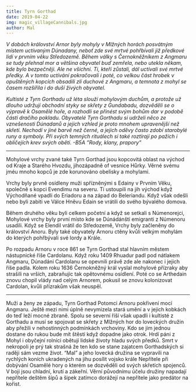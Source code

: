 ```yaml
---
title: Tyrn Gorthad
date: 2019-04-22
img: magic_villageCannibals.jpg
author: Mal
---
```


*V dobách království Arnor byly mohyly v Mlžných horách posvátným místem uctívaným Dúnadany, neboť zde své mrtvé pohřbívali již předkové lidí v prvním věku Středozemě. Během války s Černokněžníkem z Angmaru se tudy přehnal mor a většina obyvatel buď zemřela, nebo utekla někam, kde bylo bezpečněji. Ale ne všichni. Ti, kteří zůstali, dál uctívali své mrtvé předky. A v tomto uctívání pokračovali i poté, co velkou část hrobek v opuštěných kopcích obsadili zlí duchové z Angmaru, a temnota z mohyl se časem rozšířila i do duší živých obyvatel.*

*Kultisté z Tyrn Gorthadu už léta slouží mohylovým duchům, a protože už dlouho udržují obchodní styky se skřety z Gundabadu, dozvěděli se o výpravě k Osamělé hoře, a rozhodli se přinést svým bohům dar v podobě části dračího pokladu. Obyvatelé Tyrn Gorthadu si udrželi něco ze vznešenosti Dúnadanů a jejich vzhled je proto mnohem upravenější než skřetí. Nechodí v jiné barvě než černé, a jejich oděvy často zdobí starobylé runy a symboly. Při svých temných rituálech si také roztírají po pažích i obličejích krev svých obětí.
-B5A ”Rody, klany, prapory”*

---

Mohylové vrchy zvané také Tyrn Gorthad jsou kopcovitá oblast na východ od Kraje a Starého Hvozdu, jihozápadně of vesnice Hůrky. Věrné svému jméu mnoho kopců je zde korunováno obelisky a mohylami.

Vrchy byly prvně osídleny muži spřízněnými s Edainy v Prvním Věku, společně s kopci Evendimu na severu. Ti ustoupili na jih východ když Východňané vpadli do Eriadoru a na západ do Beleriandu. Když však odešli nebo byli zabiti ve Válce Hněvu Edain se vrátili do svého bývalého domova.

Během druhého věku byli celkem početní a když se setkali s Númenorejci, Mohylové vrchy byly první místo kde se Dúnádánští emigranti z Númenoru usadili. Když se Elendil vrátil do Středozemě, Vrchy byly začleněny do království Anoru. Byly také obyvately Arnoru ctěny kvůli velkým mohylám do kterých pohřbývali své lordy a Krále.

Po rozpadu Arnoru v roce 861 se Tyrn Gorthad stal hlavním městem nástupnické říše Cardolanu. Když roku 1409 Rhuadur padl pod nátlakem Angmaru, Dúnadáni Cardolanu se opevnili právě zde ale nakonec i jejich říše padla. Kolem roku 1636 Černokněžný král vyslal mohylové přízraky aby strašili na vrších, zabraňujíc tak opětovnému osídlení. Poté co se Arthedain znovu chopil vlády nad celým Arnorem, pokusil se znovu kolonizovat Cardolan, kvůli přízrakům však neuspěl.

---

Muži a ženy ze západu, Tyrn Gorthad
Potomci Arnoru pokřivení mocí Angmaru. Ještě mezi nimi úplně nevymizela stará umění a v jejich kobkách do teď leží mocné zbraně. Spolu se severní říší však upadli i kultisté z Gorthadu a musí se spojovat se skřety z Mlžných hor do loveckých družin aby přežili v nehostinných podmínkách vrchoviny. Kdo se jim jednou dostane do rukou bude mít štěstí když dopadne jako otrok. Hrdí páni z Mohyl i obyčejní rolníci obětují lidské životy hladu svých předků. Smrt v nekropoli je prý tak strašná že ten kdo se stane zajatcem Gorthadských si raději sám vezme život.
“Mal” a jeho lovecká družina se vypravili na rychlých koních ukradených na jihu posílit vojsko krále Nepřítele při dobývání Osamělé hory o kterém se dozvěděli od svých skřetích spojenců. V boji jsou chladní, krutí a zákeřní. Věrní původnímu účelu družiny napadají nepřítele deštěm šípů a šipek zatímco dorážejí na nepřítele jako predátor na kořist.
